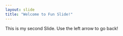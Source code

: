 ```yaml
---
layout: slide
title: "Welcome to Fun Slide!"
---
```

This is my second Slide.
Use the left arrow to go back!